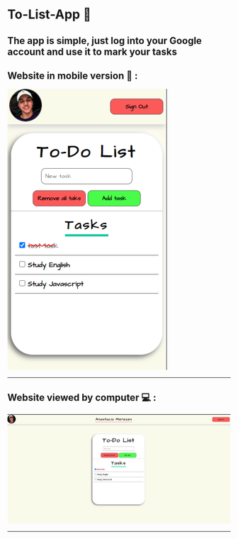 # **To-List-App :bookmark_tabs:** 

## The app is simple, just log into your Google account and use it to mark your tasks

## **Website in mobile version :iphone: :** 
![website in mobile version](./assets/readme-images/Mobile.png)

----

## **Website viewed by computer 💻 :**
![website viewed by computer](./assets/readme-images/Desktop.png)

---


